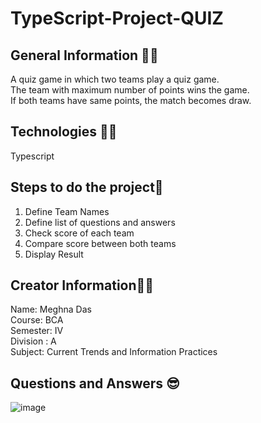 # TypeScript-Project-QUIZ


## General Information 🤷‍♀️
A quiz game in which two teams play a quiz game.<br>
The team with maximum number of points wins the game.<br>
If both teams have same points, the match becomes draw.<br>

## Technologies 👩‍💻
Typescript

## Steps to do the project🤩
1. Define Team Names
2. Define list of questions and answers
3. Check score of each team
4. Compare score between both teams
5. Display Result

## Creator Information👩‍💻
Name: Meghna Das<br>
Course: BCA<br>
Semester: IV<br>
Division : A<br>
Subject: Current Trends and Information Practices<br>

## Questions and Answers 😎
![image](https://user-images.githubusercontent.com/55181652/111868287-129cbf80-899f-11eb-8073-21e3698b07df.png)






